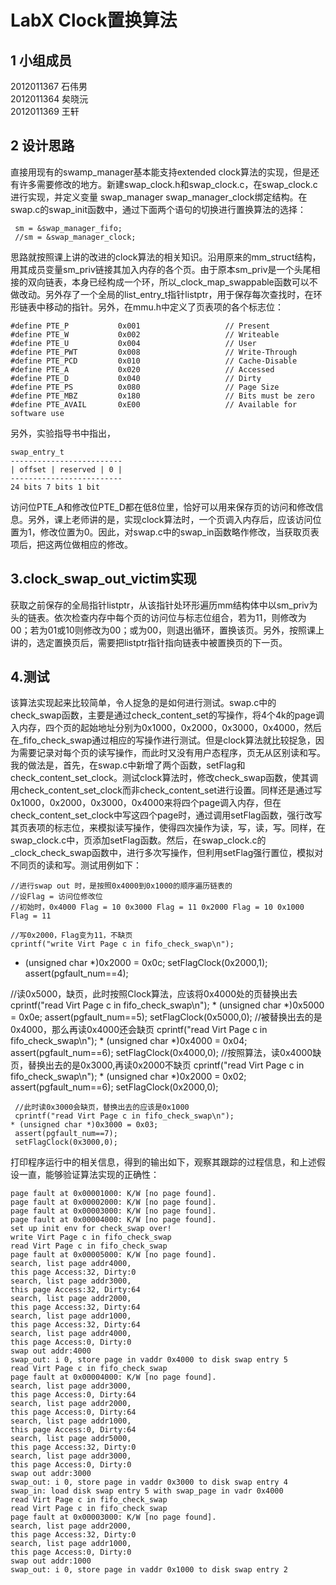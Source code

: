 LabX Clock置换算法
===
1 小组成员
---
2012011367 石伟男  
2012011364 矣晓沅  
2012011369 王轩  

2 设计思路
---

直接用现有的swamp_manager基本能支持extended clock算法的实现，但是还有许多需要修改的地方。新建swap_clock.h和swap_clock.c，在swap_clock.c进行实现，并定义变量 swap_manager swap_manager_clock绑定结构。在swap.c的swap_init函数中，通过下面两个语句的切换进行置换算法的选择：

     sm = &swap_manager_fifo;
     //sm = &swap_manager_clock;
     
思路就按照课上讲的改进的clock算法的相关知识。沿用原来的mm_struct结构，用其成员变量sm_priv链接其加入内存的各个页。由于原本sm_priv是一个头尾相接的双向链表，本身已经构成一个环，所以_clock_map_swappable函数可以不做改动。另外存了一个全局的list_entry_t指针listptr，用于保存每次查找时，在环形链表中移动的指针。另外，在mmu.h中定义了页表项的各个标志位：

    #define PTE_P           0x001                   // Present
    #define PTE_W           0x002                   // Writeable
    #define PTE_U           0x004                   // User
    #define PTE_PWT         0x008                   // Write-Through
    #define PTE_PCD         0x010                   // Cache-Disable
    #define PTE_A           0x020                   // Accessed
    #define PTE_D           0x040                   // Dirty
    #define PTE_PS          0x080                   // Page Size
    #define PTE_MBZ         0x180                   // Bits must be zero
    #define PTE_AVAIL       0xE00                   // Available for software use
    
 另外，实验指导书中指出，
 
    swap_entry_t
    -------------------------
    | offset | reserved | 0 |
    -------------------------
    24 bits 7 bits 1 bit
    
访问位PTE_A和修改位PTE_D都在低8位里，恰好可以用来保存页的访问和修改信息。另外，课上老师讲的是，实现clock算法时，一个页调入内存后，应该访问位置为1，修改位置为0。因此，对swap.c中的swap_in函数略作修改，当获取页表项后，把这两位做相应的修改。

3.clock_swap_out_victim实现
---

获取之前保存的全局指针listptr，从该指针处环形遍历mm结构体中以sm_priv为头的链表。依次检查内存中每个页的访问位与标志位组合，若为11，则修改为00；若为01或10则修改为00；或为00，则退出循环，置换该页。另外，按照课上讲的，选定置换页后，需要把listptr指针指向链表中被置换页的下一页。

4.测试
---

该算法实现起来比较简单，令人捉急的是如何进行测试。swap.c中的check_swap函数，主要是通过check_content_set的写操作，将4个4k的page调入内存，四个页的起始地址分别为0x1000，0x2000，0x3000，0x4000，然后在_fifo_check_swap通过相应的写操作进行测试。但是clock算法就比较捉急，因为需要记录对每个页的读写操作，而此时又没有用户态程序，页无从区别读和写。我的做法是，首先，在swap.c中新增了两个函数，setFlag和check_content_set_clock。测试clock算法时，修改check_swap函数，使其调用check_content_set_clock而非check_content_set进行设置。同样还是通过写0x1000，0x2000，0x3000，0x4000来将四个page调入内存，但在check_content_set_clock中写这四个page时，通过调用setFlag函数，强行改写其页表项的标志位，来模拟读写操作，使得四次操作为读，写，读，写。同样，在swap_clock.c中，页添加setFlag函数。然后，在swap_clock.c的_clock_check_swap函数中，进行多次写操作，但利用setFlag强行置位，模拟对不同页的读和写。测试用例如下：

    //进行swap out 时，是按照0x4000到0x1000的顺序遍历链表的
	//设Flag = 访问位修改位
	//初始时，0x4000 Flag = 10 0x3000 Flag = 11 0x2000 Flag = 10 0x1000 Flag = 11

	//写0x2000，Flag变为11，不缺页
	cprintf("write Virt Page c in fifo_check_swap\n");
   * (unsigned char *)0x2000 = 0x0c;
   setFlagClock(0x2000,1);
   assert(pgfault_num==4);

   //读0x5000，缺页，此时按照Clock算法，应该将0x4000处的页替换出去
   cprintf("read Virt Page c in fifo_check_swap\n");
    * (unsigned char *)0x5000 = 0x0e;
    assert(pgfault_num==5);
    setFlagClock(0x5000,0);
    //被替换出去的是0x4000，那么再读0x4000还会缺页
    cprintf("read Virt Page c in fifo_check_swap\n");
    * (unsigned char *)0x4000 = 0x04;
    assert(pgfault_num==6);
    setFlagClock(0x4000,0);
    //按照算法，读0x4000缺页，替换出去的是0x3000,再读0x2000不缺页
    cprintf("read Virt Page c in fifo_check_swap\n");
     * (unsigned char *)0x2000 = 0x02;
    assert(pgfault_num==6);
     setFlagClock(0x2000,0);

     //此时读0x3000会缺页，替换出去的应该是0x1000
     cprintf("read Virt Page c in fifo_check_swap\n");
    * (unsigned char *)0x3000 = 0x03;
     assert(pgfault_num==7);
     setFlagClock(0x3000,0);


打印程序运行中的相关信息，得到的输出如下，观察其跟踪的过程信息，和上述假设一直，能够验证算法实现的正确性：

    page fault at 0x00001000: K/W [no page found].
    page fault at 0x00002000: K/W [no page found].
    page fault at 0x00003000: K/W [no page found].
    page fault at 0x00004000: K/W [no page found].
    set up init env for check_swap over!
    write Virt Page c in fifo_check_swap
    read Virt Page c in fifo_check_swap
    page fault at 0x00005000: K/W [no page found].
    search, list page addr4000,
    this page Access:32, Dirty:0
    search, list page addr3000,
    this page Access:32, Dirty:64
    search, list page addr2000,
    this page Access:32, Dirty:64
    search, list page addr1000,
    this page Access:32, Dirty:64
    search, list page addr4000,
    this page Access:0, Dirty:0
    swap out addr:4000
    swap_out: i 0, store page in vaddr 0x4000 to disk swap entry 5
    read Virt Page c in fifo_check_swap
    page fault at 0x00004000: K/W [no page found].
    search, list page addr3000,
    this page Access:0, Dirty:64
    search, list page addr2000,
    this page Access:0, Dirty:64
    search, list page addr1000,
    this page Access:0, Dirty:64
    search, list page addr5000,
    this page Access:32, Dirty:0
    search, list page addr3000,
    this page Access:0, Dirty:0
    swap out addr:3000
    swap_out: i 0, store page in vaddr 0x3000 to disk swap entry 4
    swap_in: load disk swap entry 5 with swap_page in vadr 0x4000
    read Virt Page c in fifo_check_swap
    read Virt Page c in fifo_check_swap
    page fault at 0x00003000: K/W [no page found].
    search, list page addr2000,
    this page Access:32, Dirty:0
    search, list page addr1000,
    this page Access:0, Dirty:0
    swap out addr:1000
    swap_out: i 0, store page in vaddr 0x1000 to disk swap entry 2